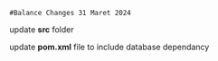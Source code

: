 ```#Balance Changes 31 Maret 2024```

update **src** folder
  
update **pom.xml** file to include database dependancy

